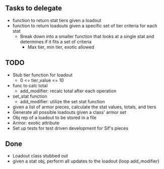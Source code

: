 ## Tasks to delegate ##  
- function to return stat tiers given a loadout  
- function to return loadouts given a specific set of tier criteria for each stat  
	- Break down into a smaller function that looks at a single stat and determines if it fits a set of criteria  
		- Max tier, min tier, exotic allowed 

## TODO ##  
- Stub tier function for loadout  
    - 0 <= tier_value <= 10
- func to calc total
	- add_modifier: recalc total after each operation
- set_stat function
	- add_modifier: utilize the set stat function
- given a list of armor pieces, calculate the stat values, totals, and tiers
- Generate all possible loadouts given a class' armor set  
- Obj rep of a loadout to be stored in a file  
- Armor: exotic attribute  
- Set up tests for test driven development for Sif's pieces

## Done  ##  
- Loadout class stubbed out  
- given a stat obj, perform all updates to the loadout (loop add_modifier)
